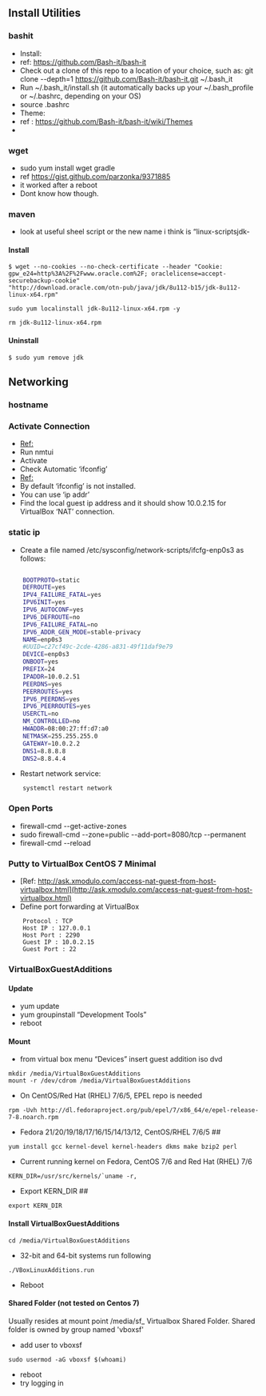 ## Install Utilities
### bashit
- Install:
- ref: https://github.com/Bash-it/bash-it
- Check out a clone of this repo to a location of your choice, such as: git clone --depth=1
https://github.com/Bash-it/bash-it.git ~/.bash_it
- Run ~/.bash_it/install.sh (it automatically backs up your ~/.bash_profile or ~/.bashrc, depending on your
OS)
- source .bashrc
- Theme:
- ref : https://github.com/Bash-it/bash-it/wiki/Themes
-

### wget
- sudo yum install wget
gradle
- ref https://gist.github.com/parzonka/9371885
- it worked after a reboot
- Dont know how though.


### maven
- look at useful sheel script or the new name i think is “linux-scriptsjdk-

#### Install
```
$ wget --no-cookies --no-check-certificate --header "Cookie:
gpw_e24=http%3A%2F%2Fwww.oracle.com%2F; oraclelicense=accept-securebackup-cookie"
"http://download.oracle.com/otn-pub/java/jdk/8u112-b15/jdk-8u112-linux-x64.rpm"

sudo yum localinstall jdk-8u112-linux-x64.rpm -y

rm jdk-8u112-linux-x64.rpm
```

#### Uninstall

```
$ sudo yum remove jdk
```

## Networking

### hostname

### Activate Connection
- [Ref:](http://www.krizna.com/centos/setup-network-centos-7/)
- Run nmtui
- Activate
- Check Automatic
‘ifconfig’
- [Ref:](https://www.unixmen.com/ifconfig-command-found-centos-7-minimal-installation-quick-tip-fix/)
- By default ‘ifconfig’ is not installed.
- You can use ‘ip addr’
- Find the local guest ip address and it should show 10.0.2.15 for VirtualBox ‘NAT’ connection.

### static ip
- Create a file named /etc/sysconfig/network-scripts/ifcfg-enp0s3 as follows:

```bash

	BOOTPROTO=static
	DEFROUTE=yes
	IPV4_FAILURE_FATAL=yes
	IPV6INIT=yes
	IPV6_AUTOCONF=yes
	IPV6_DEFROUTE=no
	IPV6_FAILURE_FATAL=no
	IPV6_ADDR_GEN_MODE=stable-privacy
	NAME=enp0s3
	#UUID=c27cf49c-2cde-4286-a831-49f11daf9e79
	DEVICE=enp0s3
	ONBOOT=yes
	PREFIX=24
	IPADDR=10.0.2.51
	PEERDNS=yes
	PEERROUTES=yes
	IPV6_PEERDNS=yes
	IPV6_PEERROUTES=yes
	USERCTL=no
	NM_CONTROLLED=no
	HWADDR=08:00:27:ff:d7:a0
	NETMASK=255.255.255.0
	GATEWAY=10.0.2.2
	DNS1=8.8.8.8
	DNS2=8.8.4.4
```

- Restart network service:
```
	systemctl restart network
```

### Open Ports
- firewall-cmd --get-active-zones
- sudo firewall-cmd --zone=public --add-port=8080/tcp --permanent
- firewall-cmd --reload

### Putty to VirtualBox CentOS 7 Minimal
- [Ref: http://ask.xmodulo.com/access-nat-guest-from-host-virtualbox.html](http://ask.xmodulo.com/access-nat-guest-from-host-virtualbox.html)
- Define port forwarding at VirtualBox
```
	Protocol : TCP
	Host IP : 127.0.0.1
	Host Port : 2290
	Guest IP : 10.0.2.15
	Guest Port : 22
```
### VirtualBoxGuestAdditions

#### Update
- yum update
- yum groupinstall “Development Tools”
- reboot

#### Mount
- from virtual box menu “Devices” insert guest addition iso dvd
```
mkdir /media/VirtualBoxGuestAdditions
mount -r /dev/cdrom /media/VirtualBoxGuestAdditions
```
- On CentOS/Red Hat (RHEL) 7/6/5, EPEL repo is needed
```
rpm -Uvh http://dl.fedoraproject.org/pub/epel/7/x86_64/e/epel-release-7-8.noarch.rpm
```
- Fedora 21/20/19/18/17/16/15/14/13/12, CentOS/RHEL 7/6/5 ##
```
yum install gcc kernel-devel kernel-headers dkms make bzip2 perl
```
- Current running kernel on Fedora, CentOS 7/6 and Red Hat (RHEL) 7/6 
```
KERN_DIR=/usr/src/kernels/`uname -r, 
```
- Export KERN_DIR ##
```
export KERN_DIR
```

#### Install VirtualBoxGuestAdditions
```
cd /media/VirtualBoxGuestAdditions
```
- 32-bit and 64-bit systems run following
```
./VBoxLinuxAdditions.run
```
- Reboot

#### Shared Folder (not tested on Centos 7)
Usually resides at mount point /media/sf_<shared folders name>
Virtualbox Shared Folder. Shared folder is owned by group named 'vboxsf'
- add user to vboxsf
```
sudo usermod -aG vboxsf $(whoami)
```
- reboot
- try logging in